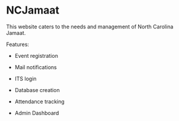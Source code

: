 # NCJamaat

This website caters to the needs and management of North Carolina Jamaat.

Features:

* Event registration

* Mail notifications

* ITS login

* Database creation

* Attendance tracking

* Admin Dashboard
